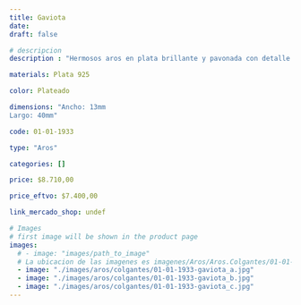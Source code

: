 ```yaml
---
title: Gaviota
date: 
draft: false

# descripcion
description : "Hermosos aros en plata brillante y pavonada con detalle en nácar."

materials: Plata 925

color: Plateado

dimensions: "Ancho: 13mm 
Largo: 40mm"

code: 01-01-1933

type: "Aros"

categories: []

price: $8.710,00

price_eftvo: $7.400,00

link_mercado_shop: undef

# Images
# first image will be shown in the product page
images:
  # - image: "images/path_to_image"
  # La ubicacion de las imagenes es imagenes/Aros/Aros.Colgantes/01-01-1933-gaviota
  - image: "./images/aros/colgantes/01-01-1933-gaviota_a.jpg"
  - image: "./images/aros/colgantes/01-01-1933-gaviota_b.jpg"
  - image: "./images/aros/colgantes/01-01-1933-gaviota_c.jpg"
---
```

